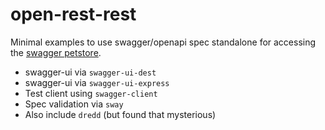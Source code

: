 # open-rest-rest

Minimal examples to use swagger/openapi spec standalone for accessing the [swagger petstore](https://petstore.swagger.io/).

* swagger-ui via `swagger-ui-dest`
* swagger-ui via `swagger-ui-express`
* Test client using `swagger-client`
* Spec validation via `sway`
* Also include `dredd` (but found that mysterious)
